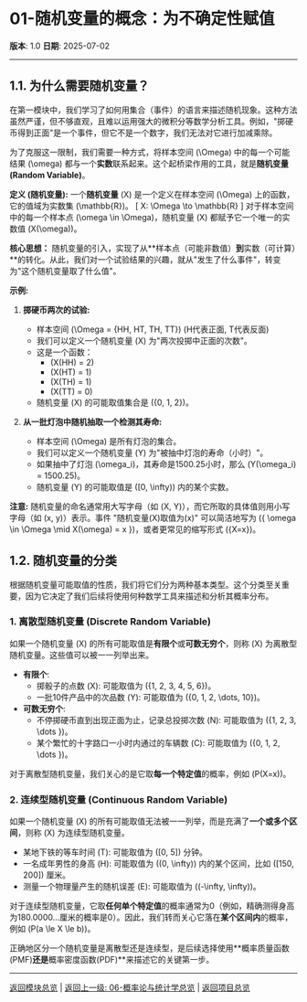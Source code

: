 # 01-随机变量的概念：为不确定性赋值

**版本**: 1.0
**日期**: 2025-07-02

---

## 1.1. 为什么需要随机变量？

在第一模块中，我们学习了如何用集合（事件）的语言来描述随机现象。这种方法虽然严谨，但不够直观，且难以运用强大的微积分等数学分析工具。例如，"掷硬币得到正面"是一个事件，但它不是一个数字，我们无法对它进行加减乘除。

为了克服这一限制，我们需要一种方式，将样本空间 \(\Omega\) 中的每一个可能结果 \(\omega\) 都与一个**实数**联系起来。这个起桥梁作用的工具，就是**随机变量 (Random Variable)**。

**定义 (随机变量):**
一个**随机变量** \(X\) 是一个定义在样本空间 \(\Omega\) 上的函数，它的值域为实数集 \(\mathbb{R}\)。
\[ X: \Omega \to \mathbb{R} \]
对于样本空间中的每一个样本点 \(\omega \in \Omega\)，随机变量 \(X\) 都赋予它一个唯一的实数值 \(X(\omega)\)。

**核心思想：**
随机变量的引入，实现了从**样本点（可能非数值）**到**实数（可计算）**的转化。从此，我们对一个试验结果的兴趣，就从"发生了什么事件"，转变为"这个随机变量取了什么值"。

**示例:**

1. **掷硬币两次的试验:**
    - 样本空间 \(\Omega = \{HH, HT, TH, TT\}\) (H代表正面, T代表反面)
    - 我们可以定义一个随机变量 \(X\) 为"两次投掷中正面的次数"。
    - 这是一个函数：
        - \(X(HH) = 2\)
        - \(X(HT) = 1\)
        - \(X(TH) = 1\)
        - \(X(TT) = 0\)
    - 随机变量 \(X\) 的可能取值集合是 \(\{0, 1, 2\}\)。

2. **从一批灯泡中随机抽取一个检测其寿命:**
    - 样本空间 \(\Omega\) 是所有灯泡的集合。
    - 我们可以定义一个随机变量 \(Y\) 为"被抽中灯泡的寿命（小时）"。
    - 如果抽中了灯泡 \(\omega_i\)，其寿命是1500.25小时，那么 \(Y(\omega_i) = 1500.25\)。
    - 随机变量 \(Y\) 的可能取值是 \([0, \infty)\) 内的某个实数。

**注意:** 随机变量的命名通常用大写字母（如 \(X, Y\)），而它所取的具体值则用小写字母（如 \(x, y\)）表示。事件 "随机变量\(X\)取值为\(x\)" 可以简洁地写为 \(\{ \omega \in \Omega \mid X(\omega) = x \}\)，或者更常见的缩写形式 \(\{X=x\}\)。

## 1.2. 随机变量的分类

根据随机变量可能取值的性质，我们将它们分为两种基本类型。这个分类至关重要，因为它决定了我们后续将使用何种数学工具来描述和分析其概率分布。

### 1. 离散型随机变量 (Discrete Random Variable)

如果一个随机变量 \(X\) 的所有可能取值是**有限个**或**可数无穷个**，则称 \(X\) 为离散型随机变量。这些值可以被一一列举出来。

- **有限个**:
  - 掷骰子的点数 \(X\): 可能取值为 \(\{1, 2, 3, 4, 5, 6\}\)。
  - 一批10件产品中的次品数 \(Y\): 可能取值为 \(\{0, 1, 2, \dots, 10\}\)。
- **可数无穷个**:
  - 不停掷硬币直到出现正面为止，记录总投掷次数 \(N\): 可能取值为 \(\{1, 2, 3, \dots \}\)。
  - 某个繁忙的十字路口一小时内通过的车辆数 \(C\): 可能取值为 \(\{0, 1, 2, \dots \}\)。

对于离散型随机变量，我们关心的是它取**每一个特定值**的概率，例如 \(P(X=x)\)。

### 2. 连续型随机变量 (Continuous Random Variable)

如果一个随机变量 \(X\) 的所有可能取值无法被一一列举，而是充满了**一个或多个区间**，则称 \(X\) 为连续型随机变量。

- 某地下铁的等车时间 \(T\): 可能取值为 \([0, 5]\) 分钟。
- 一名成年男性的身高 \(H\): 可能取值为 \((0, \infty)\) 内的某个区间，比如 \([150, 200]\) 厘米。
- 测量一个物理量产生的随机误差 \(E\): 可能取值为 \((-\infty, \infty)\)。

对于连续型随机变量，它取**任何单个特定值**的概率通常为0（例如，精确测得身高为180.0000...厘米的概率是0）。因此，我们转而关心它落在**某个区间内**的概率，例如 \(P(a \le X \le b)\)。

正确地区分一个随机变量是离散型还是连续型，是后续选择使用**概率质量函数(PMF)**还是**概率密度函数(PDF)**来描述它的关键第一步。

---
[返回模块总览](./00-模块总览.md) | [返回上一级: 06-概率论与统计学总览](../00-06-概率论与统计学总览.md) | [返回项目总览](../../09-项目总览/00-项目总览.md)
